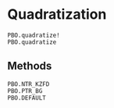 # Quadratization

```@docs
PBO.quadratize!
PBO.quadratize
```

## Methods

```@docs
PBO.NTR_KZFD
PBO.PTR_BG
PBO.DEFAULT
```
